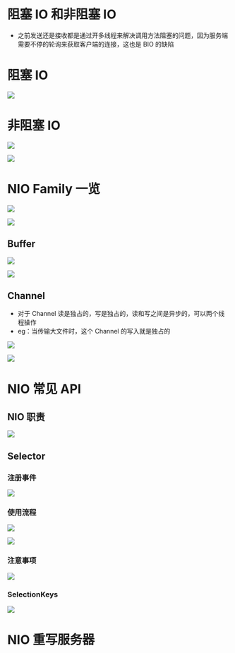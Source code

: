 # 阻塞 IO 和非阻塞 IO

- 之前发送还是接收都是通过开多线程来解决调用方法阻塞的问题，因为服务端需要不停的轮询来获取客户端的连接，这也是 BIO 的缺陷

# 阻塞 IO 

![](image/Pasted%20image%2020241222153617.png)

# 非阻塞 IO

 ![](image/Pasted%20image%2020241222154322.png)

![](image/Pasted%20image%2020241222155102.png)

# NIO Family 一览

![](image/Pasted%20image%2020241222155646.png)

![](image/Pasted%20image%2020241222155807.png)

## Buffer

![](image/Pasted%20image%2020241222155915.png)

![](image/Pasted%20image%2020241222160034.png)

## Channel

- 对于 Channel 读是独占的，写是独占的，读和写之间是异步的，可以两个线程操作
- eg：当传输大文件时，这个 Channel 的写入就是独占的

![](image/Pasted%20image%2020241222160539.png)

![](image/Pasted%20image%2020241222160638.png)

# NIO 常见 API

## NIO 职责

![](image/Pasted%20image%2020241222165201.png)

## Selector

### 注册事件
 ![](image/Pasted%20image%2020241222161145.png)
### 使用流程

![](image/Pasted%20image%2020241222161732.png)

![](image/Pasted%20image%2020241222162015.png)

### 注意事项

![](image/Pasted%20image%2020241222162144.png)

### SelectionKeys

![](image/Pasted%20image%2020241222162342.png)

# NIO 重写服务器

